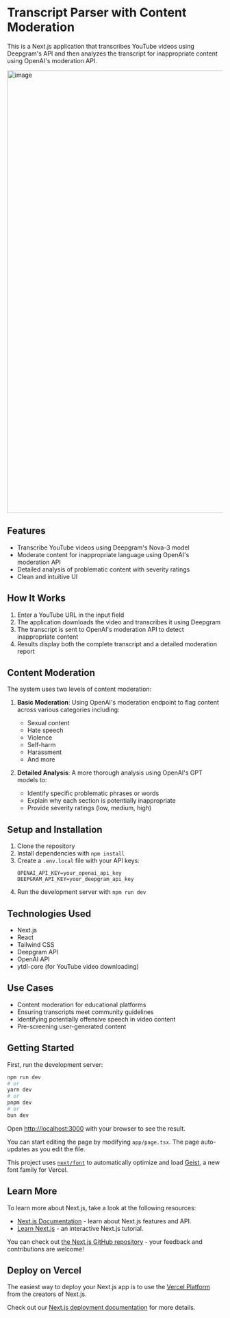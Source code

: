 # Transcript Parser with Content Moderation

This is a Next.js application that transcribes YouTube videos using Deepgram's API and then analyzes the transcript for inappropriate content using OpenAI's moderation API.

<img width="1032" alt="image" src="https://github.com/user-attachments/assets/81bb7404-0854-4578-9e43-9581dbc159ee" />

## Features

- Transcribe YouTube videos using Deepgram's Nova-3 model
- Moderate content for inappropriate language using OpenAI's moderation API
- Detailed analysis of problematic content with severity ratings
- Clean and intuitive UI

## How It Works

1. Enter a YouTube URL in the input field
2. The application downloads the video and transcribes it using Deepgram
3. The transcript is sent to OpenAI's moderation API to detect inappropriate content
4. Results display both the complete transcript and a detailed moderation report

## Content Moderation

The system uses two levels of content moderation:

1. **Basic Moderation**: Using OpenAI's moderation endpoint to flag content across various categories including:
   - Sexual content
   - Hate speech
   - Violence
   - Self-harm
   - Harassment
   - And more

2. **Detailed Analysis**: A more thorough analysis using OpenAI's GPT models to:
   - Identify specific problematic phrases or words
   - Explain why each section is potentially inappropriate
   - Provide severity ratings (low, medium, high)

## Setup and Installation

1. Clone the repository
2. Install dependencies with `npm install`
3. Create a `.env.local` file with your API keys:
   ```
   OPENAI_API_KEY=your_openai_api_key
   DEEPGRAM_API_KEY=your_deepgram_api_key
   ```
4. Run the development server with `npm run dev`

## Technologies Used

- Next.js
- React
- Tailwind CSS
- Deepgram API
- OpenAI API
- ytdl-core (for YouTube video downloading)

## Use Cases

- Content moderation for educational platforms
- Ensuring transcripts meet community guidelines
- Identifying potentially offensive speech in video content
- Pre-screening user-generated content

## Getting Started

First, run the development server:

```bash
npm run dev
# or
yarn dev
# or
pnpm dev
# or
bun dev
```

Open [http://localhost:3000](http://localhost:3000) with your browser to see the result.

You can start editing the page by modifying `app/page.tsx`. The page auto-updates as you edit the file.

This project uses [`next/font`](https://nextjs.org/docs/app/building-your-application/optimizing/fonts) to automatically optimize and load [Geist](https://vercel.com/font), a new font family for Vercel.

## Learn More

To learn more about Next.js, take a look at the following resources:

- [Next.js Documentation](https://nextjs.org/docs) - learn about Next.js features and API.
- [Learn Next.js](https://nextjs.org/learn) - an interactive Next.js tutorial.

You can check out [the Next.js GitHub repository](https://github.com/vercel/next.js) - your feedback and contributions are welcome!

## Deploy on Vercel

The easiest way to deploy your Next.js app is to use the [Vercel Platform](https://vercel.com/new?utm_medium=default-template&filter=next.js&utm_source=create-next-app&utm_campaign=create-next-app-readme) from the creators of Next.js.

Check out our [Next.js deployment documentation](https://nextjs.org/docs/app/building-your-application/deploying) for more details.
